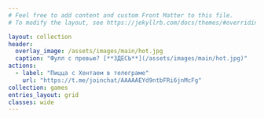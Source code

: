 ```yaml
---
# Feel free to add content and custom Front Matter to this file.
# To modify the layout, see https://jekyllrb.com/docs/themes/#overriding-theme-defaults

layout: collection
header:
  overlay_image: /assets/images/main/hot.jpg
  caption: "Фулл с превью? [**ЗДЕСЬ**](/assets/images/main/hot.jpg)"
actions:
  - label: "Пицца с Хентаем в телеграме"
    url: "https://t.me/joinchat/AAAAAEYd9ntbFRi6jnMcFg"
collection: games
entries_layout: grid
classes: wide
---
```

